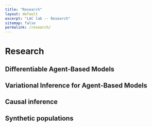 ```yaml
---
title: "Research"
layout: default
excerpt: "LAC lab -- Research"
sitemap: false
permalink: /research/
---
```


# Research

## Differentiable Agent-Based Models

## Variational Inference for Agent-Based Models

## Causal inference

## Synthetic populations